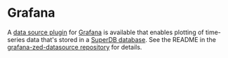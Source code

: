 # Grafana

A [data source plugin](https://grafana.com/grafana/plugins/?type=datasource)
for [Grafana](https://grafana.com/) is available that enables plotting of
time-series data that's stored in a [SuperDB database](../tutorials/database.md). See the
README in the [grafana-zed-datasource repository](https://github.com/brimdata/grafana-zed-datasource)
for details.
